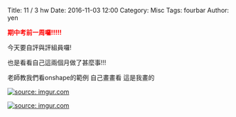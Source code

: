 Title: 11 / 3 hw
Date: 2016-11-03 12:00
Category: Misc
Tags: fourbar
Author: yen


<b><font color="red">期中考前一周囉!!!!!</font></b>

<!-- PELICAN_END_SUMMARY -->
今天要自評與評組員囉!

也是看看自己這兩個月做了甚麼事!!!

老師教我們看onshape的範例  自己畫畫看 這是我畫的

<a href="http://imgur.com/6OEwGIS"><img src="http://i.imgur.com/6OEwGIS.png" title="source: imgur.com" /></a>

<a href="http://imgur.com/7OVkCrJ"><img src="http://i.imgur.com/7OVkCrJ.jpg" title="source: imgur.com" /></a>
